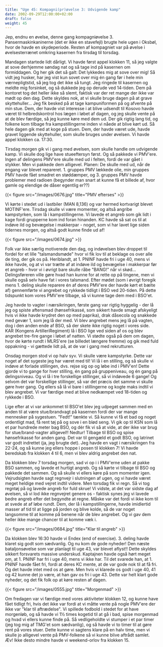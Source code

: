 ```yaml
---
title: "Uge 45: Kompagni(pr)øvelse 3: Udvigende kamp"
date: 2002-09-29T12:00:00+02:00
draft: false
weight: 45
---
```


Jep, endnu en øvelse, denne gang kompagniøvelse 3. Pansermaskinkaninerne (det er ikke en stavefejl) brugte hele ugen i Oksbøl, hvor de havde en skydeperiode. Resten af kompagniet var på øvelse i øvelsesterrænet omkring kasernen fra tirsdag til torsdag.

Mandagen startede lidt dårligt. Vi havde først appel klokken 11, så jeg valgte at sove derhjemme søndag nat og så tage ind på kasernen om formiddagen. Og her gik det så galt: Det lykkedes mig at sove over mig! Så vidt jeg husker, har jeg vist kun sovet over mig én gang før i hele min værnepligtstid, så jeg tog det ikke så tungt. Jeg ringede til kasernen og meldte mig forsinket, og så dukkede jeg op derude ved 14-tiden. Dem på kontoret tog det heller ikke så slemt, faktisk var der ret mange der ikke var mødt op den dag. Dette skyldes nok, at vi skulle bruge dagen på at grave skyttehuller... Jeg fik besked på at tage kampuniformen på og afvente på min stue. Dem, der havde vist interesse i at blive udsendt til Kosovo havde været til helbredskontrol hos lægen i løbet af dagen, og jeg skulle vente på at de blev færdige, så jeg kunne køre med dem ud. Der gik rigtig lang tid, og folkene kom tilbage fra kampstillingerne inden vi nåede at blive kørt ud. Så hele dagen gik med at koge på stuen. Dem, der havde været ude, havde gravet liggende skyttehuller, som skulle bruges under øvelsen. Vi havde appel klokken ca. 17:30.

Tirsdag morgen gik vi i gang med øvelsen, som skulle handle om udvigende kamp. Vi skulle dog lige have stueeftersyn først. Og så pakkede vi PMV'ere. Ingen af delingens PMV'ere skulle med ud i felten, fordi de var gået i stykker. Men vi pakkede dem alligevel. Planen: De skulle med ud, når de engang var blevet repareret. 1. gruppes PMV lækkede olie, min gruppes PMV havde fået smadret en støddæmper, og 3. gruppes PMV havde problemer med radioen (begynder man snart at kunne få et billede af, hvor gamle og elendige de dåser egentlig er??)

{{< figure src="/images/0676.jpg" title="PMV efterses" >}}

Vi kørte i stedet ud i lastbiler (MAN 8,136) og var hermed kortvarigt blevet MOTINF'ere. Tirsdag skulle vi være momenter, og altså angribe kampstyrken, som lå i kampstillingerne. Vi lavede et angreb som gik lidt i kage fordi grupperne kom ind foran hinanden. KC havde så sat os til at indøve ild og bevægelse i makkerpar - noget, som vi har lavet lige siden tidernes morgen, og altså godt kunne finde ud af!

{{< figure src="/images/0674.jpg" >}}

Folk var ikke særlig motiverede den dag, og indøvelsen blev droppet til fordel for et lille "talsmandsmøde" hvor vi fik lov til at beklage os over alle de ting, der gik os på. Heriblandt, at 1. PNINF havde fri i uge 40, mens vi ikke havde, og at vi var trætte af at indøve ild og bevægelse i makkerpar før et angreb - hvor vi i øvrigt bare skulle råbe "BANG!" når vi skød... Delingsføreren ville gøre hvad han kunne for at rette op på tingene, men vi skulle også selv have fat i vores talsmand. Efter mødet (som i øvrigt foregik mens 1. deling skulle reparere én af deres PMV'ere der havde kørt et bælte af) gennemførte vi angrebet og rykkede tidligt i BSO ved 20-tiden. På dette tidspunkt kom vores PMV'ere tilbage, så vi kunne tage dem med i BSO'et.

Jeg havde to vagter i nærsikringen, første gang var rigtig hyggelig - der lå jeg og spiste aftensmad (hønsefrikassé, som sikkert havde smagt afskyeligt hvis vi ikke havde krydret den op med paprika), drak dåsecola og snakkede med gevær 1, som jeg lå der med. Vi blev angrebet mens jeg lå på vagten, dog i den anden ende af BSO, så der skete ikke rigtig noget i vores side. KAR (Kongens ArtilleriRegiment) lå i BSO lige ved siden af os og blev angrebet tre-fire gange i løbet af natten. Vi stødte også på dem om dagen, hvor de kørte rundt i MLRS'ere (se billedet længere fremme) og gik med fuld oppakning - vi gættede lidt på, at de var i gang med rekrutturen.

Onsdag morgen stod vi op halv syv. Vi skulle være kampstyrke. Dette var noget af det sygeste jeg har været med til! Vi lå i en stilling, og så skulle vi indøve at forlade stillingen, dvs. rejse sig op og løbe ind i PMV'en! Dette gjorde vi to gange for hver stilling, én gang på gruppeniveau, og én gang på delingsniveau. Og vi lå i tre forskellige stillinger, så vi indøvede 6 gange! Og selvom det var forskellige stillinger, så var det præcis det samme vi skulle gøre hver gang. Og ellers så lå vi bare i stillingerne og kogte maks indtil vi blev angrebet. Vi var færdige med at blive nedkæmpet ved 18-tiden og rykkede i BSO.

Lige efter at vi var ankommet til BSO'et blev jeg udpeget sammen med en anden til at være stue/brandvagt på kasernen fordi der var mange mennesker på sygestuen. "Fedt!" tænkte vi. Så kunne vi få et bad og noget ordentligt mad, få rent tøj på og sove i en blød seng. Vi gik op til KSN som lå et par hundrede meter bag BSO, og dér fik vi så at vide, at der ikke var brug for stue/brand-vagter alligevel!! Nedtur! Tilbage til BSO og spise hønsefrikassé for anden gang. Det var til gengæld et godt BSO, og latrinet var godt indrettet (ja, jeg brugte det). Jeg havde en vagt i nærsikringen fra 22-24, og så kunne jeg ellers hoppe i posen til klokken 7! Vi havde beredskab fra klokken 4 til 6, men vi blev aldrig angrebet den nat.

Da klokken blev 7 torsdag morgen, sad vi op i i PMV'erne uden at pakke BSO sammen, og lavede et hurtigt angreb. Og så kørte vi tilbage til BSO og pakkede det sammen. Og så skulle vi ellers køre på som momenter igen. Vejrudsigten havde sagt regnvejr i slutningen af ugen, og vi havde været meget heldige med vejret indtil videre. Men torsdag fik vi regn. Så vi tog regntøj på og lavede angreb for fuld skrue! Vi vidste, at det var sidste dag af øvelsen, så vi lod ikke regnvejret genere os - faktisk synes jeg vi lavede bedre angreb efter det begyndte at regne. Måske var det fordi vi ikke kom til at svede at af løbe rundt. Dem, der lå i kampstillingerne, havde imidlertid masser af tid til at ligge på jorden og blive kolde, så de var noget langsomme til at komme på benene når de blev angrebet. Og vi gav dem heller ikke mange chancer til at komme væk i.

{{< figure src="/images/0684.jpg" title="Klar til angreb" >}}

Da klokken blev 16:30 havde vi Endex (end of exercise). 3. deling havde klaret sig godt som sædvanlig. Og nu kom de gode nyheder! Den næste bataljonsøvelse som var planlagt til uge 43, var blevet aflyst!! Dette skyldes sikkert forsvarets massive underskud. Kaptajnen havde også hørt meget om, at 1. PNINF har fri i uge 40, mens vi ikke har. Til det svarede han, at 1. PNINF havde fået fri, fordi at deres KC mente, at de var gode nok til at få fri. Og det havde intet med os at gøre. Men hvis vi klarede os godt i uge 40, 41 og 42 kunne det jo være, at han gav os fri i uge 43. Dette var helt klart gode nyheder, og det fik folk op at køre resten af dagen.

{{< figure src="/images/0555.jpg" title="Morgenmad" >}}

Om fredagen var vi færdige med vores aktiviteter klokken 12, og kunne have fået tidligt fri, hvis det ikke var fordi at vi måtte vente på nogle PMV'ere der ikke var "klar til aftrædelse". Vi spillede fodbold i stedet for at have morgenløb, og så havde vi 1½ times kogetid til at gå i bad, spise morgenmad og hvad vi ellers kunne finde på. Så vedligeholdte vi stumper i et par timer (jeg tog mig af TMG'et som sædvanlig), og så havde vi to timer til at gøre rent på vores stuer. Dette kunne vi sagtens klare på en halv time, men vi skulle jo alligevel vente på PMV-folkene så vi kunne blive aftrådt samlet. Æv! Ikke desto mindre havde vi weekend-orlov fra klokken 15.
